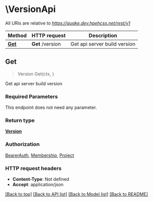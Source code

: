 # \VersionApi

All URIs are relative to *https://quake.dev.hpehcss.net/rest/v1*

Method | HTTP request | Description
------------- | ------------- | -------------
[**Get**](VersionApi.md#Get) | **Get** /version | Get api server build version



## Get

> Version Get(ctx, )

Get api server build version

### Required Parameters

This endpoint does not need any parameter.

### Return type

[**Version**](Version.md)

### Authorization

[BearerAuth](../README.md#BearerAuth), [Membership](../README.md#Membership), [Project](../README.md#Project)

### HTTP request headers

- **Content-Type**: Not defined
- **Accept**: application/json

[[Back to top]](#) [[Back to API list]](../README.md#documentation-for-api-endpoints)
[[Back to Model list]](../README.md#documentation-for-models)
[[Back to README]](../README.md)

